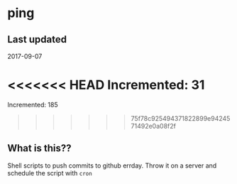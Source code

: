 # ping

## Last updated
2017-09-07

<<<<<<< HEAD
Incremented: 31
=======
Incremented: 185
>>>>>>> 75f78c925494371822899e9424571492e0a08f2f

## What is this?? 
Shell scripts to push commits to github errday. Throw it on a server and schedule the script with `cron`
